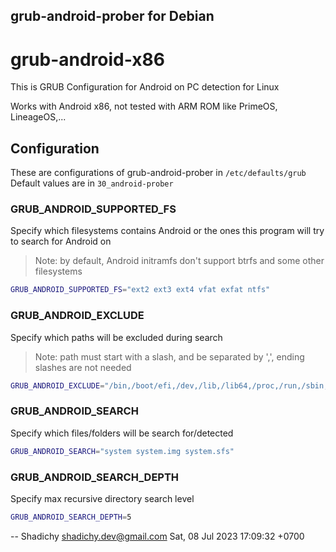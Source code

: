 grub-android-prober for Debian
-----------------------------

# grub-android-x86

This is GRUB Configuration for Android on PC detection for Linux

Works with Android x86, not tested with ARM ROM like PrimeOS, LineageOS,...

## Configuration

These are configurations of grub-android-prober in `/etc/defaults/grub`
Default values are in `30_android-prober`

### GRUB_ANDROID_SUPPORTED_FS

Specify which filesystems contains Android or the ones this program will try to search for Android on
> Note: by default, Android initramfs don't support btrfs and some other filesystems

```sh
GRUB_ANDROID_SUPPORTED_FS="ext2 ext3 ext4 vfat exfat ntfs"
```

### GRUB_ANDROID_EXCLUDE

Specify which paths will be excluded during search
> Note: path must start with a slash, and be separated by ',', ending slashes are not needed

```sh
GRUB_ANDROID_EXCLUDE="/bin,/boot/efi,/dev,/lib,/lib64,/proc,/run,/sbin,/sys,/tmp"
```

### GRUB_ANDROID_SEARCH

Specify which files/folders will be search for/detected

```sh
GRUB_ANDROID_SEARCH="system system.img system.sfs"
```

### GRUB_ANDROID_SEARCH_DEPTH

Specify max recursive directory search level

```sh
GRUB_ANDROID_SEARCH_DEPTH=5
```

 -- Shadichy <shadichy.dev@gmail.com>  Sat, 08 Jul 2023 17:09:32 +0700
